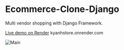 # Ecommerce-Clone-Django
Multi vendor shopping with Django Framework.

[Live demo on Render](https://kyanhstore.onrender.com) kyanhstore.onrender.com

![Main](https://imageupload.io/ib/eUC04QOi4pWtMVX_1698221049.png)
